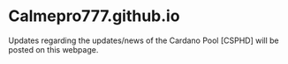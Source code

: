 # Calmepro777.github.io

Updates regarding the updates/news of the Cardano Pool [CSPHD] will be posted on this webpage.  
